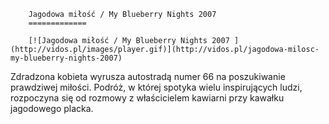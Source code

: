 
        Jagodowa miłość / My Blueberry Nights 2007 
        =============
        
        [![Jagodowa miłość / My Blueberry Nights 2007 ](http://vidos.pl/images/player.gif)](http://vidos.pl/jagodowa-milosc-my-blueberry-nights-2007)
        
        
 Zdradzona kobieta wyrusza autostradą numer 66 na poszukiwanie prawdziwej miłości. Podróż, w której spotyka wielu inspirujących ludzi, rozpoczyna się od rozmowy z właścicielem kawiarni przy kawałku jagodowego placka.
    